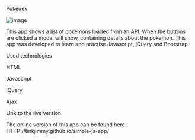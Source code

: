 
Pokedex



![image](https://user-images.githubusercontent.com/109866915/225139977-a4112c5b-5310-4d2f-adab-41920610118d.png)




This app shows a list of pokemons loaded from an API. When the buttons are clicked a modal will show, containing details about the pokemon. This app was developed to learn and practise Javascript, jQuery and Bootstrap.







Used technologies


HTML

Javascript

jQuery

Ajax









Link to the live version

The online version of this app can be found here :  HTTP://tinkjimmy.github.io/simple-js-app/
